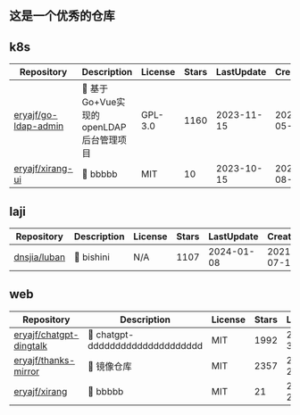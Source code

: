 ## 这是一个优秀的仓库

## k8s

| Repository | Description | License | Stars  | LastUpdate| Create |
|---|---|---|---|---|---|
| [eryajf/go-ldap-admin](https://github.com/eryajf/go-ldap-admin)|🌉 基于Go&#43;Vue实现的openLDAP后台管理项目|GPL-3.0| 1160 |2023-11-15 |2022-05-18 |
| [eryajf/xirang-ui](https://github.com/eryajf/xirang-ui)|🌉 bbbbb|MIT| 10 |2023-10-15 |2022-08-26 |


## laji

| Repository | Description | License | Stars  | LastUpdate| Create |
|---|---|---|---|---|---|
| [dnsjia/luban](https://github.com/dnsjia/luban)|🌉 bishini|N/A| 1107 |2024-01-08 |2021-07-16 |


## web

| Repository | Description | License | Stars  | LastUpdate| Create |
|---|---|---|---|---|---|
| [eryajf/chatgpt-dingtalk](https://github.com/eryajf/chatgpt-dingtalk)|🌉 chatgpt-ddddddddddddddddddddd|MIT| 1992 |2023-11-30 |2022-12-09 |
| [eryajf/thanks-mirror](https://github.com/eryajf/thanks-mirror)|🌉 镜像仓库|MIT| 2357 |2023-12-28 |2022-05-07 |
| [eryajf/xirang](https://github.com/eryajf/xirang)|🌉 bbbbb|MIT| 21 |2023-12-23 |2021-12-16 |
